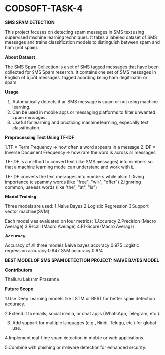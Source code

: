 # CODSOFT-TASK-4
**SMS SPAM DETECTION** 

This project focuses on detecting spam messages in SMS text using supervised machine learning techniques. It takes a labeled dataset of SMS messages and trains classification models to distinguish between spam and ham (not spam).

**About Dataset**

The SMS Spam Collection is a set of SMS tagged messages that have been collected for SMS Spam research. It contains one set of SMS messages in English of 5,574 messages, tagged acording being ham (legitimate) or spam.

**Usage**

1. Automatically detects if an SMS message is spam or not using machine learning.
2. Can be used in mobile apps or messaging platforms to filter unwanted spam messages.
3. Useful for learning and practicing machine learning, especially text classification.
   
**Preprocessing Text Using TF-IDF**

1.TF = Term Frequency → how often a word appears in a message
2.IDF = Inverse Document Frequency → how rare the word is across all messages

TF-IDF is a method to convert text (like SMS messages) into numbers so that a machine learning model can understand and work with it.

TF-IDF converts the text messages into numbers while also:
1.Giving importance to spammy words (like "free", "win", "offer")
2.Ignoring common, useless words (like "the", "at", "is")

 **Model Training**
 
   Three models are used:
   1.Naive Bayes
   2.Logistic Regression
   3.Support vector machine(SVM)
   
Each model was evaluated on four metrics:
 1.Accuracy
 2.Precision (Macro Average)
 3.Recall (Macro Average)
 4.F1-Score (Macro Average)
 
**Accuracy**

Accuracy of all three models
Naive bayes accuracy:0.975
Logistic regression accuracy:0.947
SVM accuracy:0.974

**BEST MODEL OF SMS SPAM DETECTION PROJECT: NAIVE BAYES MODEL**

**Contributors**

Thalluru LakshmiPrasanna

**Future Scope**

1.Use Deep Learning models like LSTM or BERT for better spam detection accuracy.

2.Extend it to emails, social media, or chat apps (WhatsApp, Telegram, etc.).

3. Add support for multiple languages (e.g., Hindi, Telugu, etc.) for global use.

4.Implement real-time spam detection in mobile or web applications.

5.Combine with phishing or malware detection for enhanced security.
     
